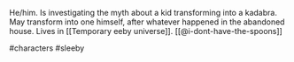 He/him. Is investigating the myth about a kid transforming into a kadabra. May transform into one himself, after whatever happened in the abandoned house. Lives in [[Temporary eeby universe]]. [[@i-dont-have-the-spoons]]

#characters #sleeby 